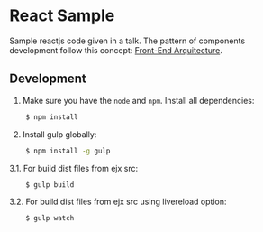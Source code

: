 # React Sample

Sample reactjs code given in a talk. The pattern of components development follow this concept: [Front-End Arquitecture](http://nicolasgallagher.com/about-html-semantics-front-end-architecture/).

## Development

1. Make sure you have the `node` and `npm`. Install all dependencies:

```sh 
	$ npm install
```

2. Install gulp globally:

```sh
	$ npm install -g gulp
```

3.1. For build dist files from ejx src:

```sh 
	$ gulp build
```

3.2. For build dist files from ejx src using livereload option:

```sh 
	$ gulp watch
```
